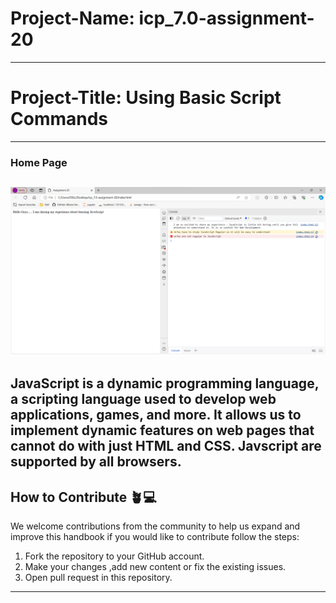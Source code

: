 # Project-Name: icp_7.0-assignment-20

---
# Project-Title: Using Basic Script Commands

---

### Home Page
![Basic Script Commands](./output/O%2020.png)
---
JavaScript is a dynamic programming language, a scripting language used to develop web applications, games, and more. It allows us to implement dynamic features on web pages that cannot do with just HTML and CSS. Javscript are supported by all browsers.
---
## How to Contribute 🪴💻

We welcome contributions from the community to help us expand and improve this handbook if you would like to contribute follow the steps:

1. Fork the repository to your GitHub account.
2. Make your changes ,add new content or fix the existing issues.
3. Open pull request in this repository.

---